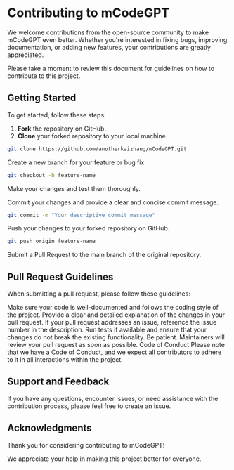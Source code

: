 # Contributing to mCodeGPT

We welcome contributions from the open-source community to make mCodeGPT even better. Whether you're interested in fixing bugs, improving documentation, or adding new features, your contributions are greatly appreciated.

Please take a moment to review this document for guidelines on how to contribute to this project.

## Getting Started

To get started, follow these steps:

1. **Fork** the repository on GitHub.
2. **Clone** your forked repository to your local machine.

```bash
git clone https://github.com/anotherkaizhang/mCodeGPT.git
```

Create a new branch for your feature or bug fix.
```bash
git checkout -b feature-name
```

Make your changes and test them thoroughly.

Commit your changes and provide a clear and concise commit message.

```bash
git commit -m "Your descriptive commit message"
```

Push your changes to your forked repository on GitHub.

```bash
git push origin feature-name
```
Submit a Pull Request to the main branch of the original repository.

## Pull Request Guidelines

When submitting a pull request, please follow these guidelines:

Make sure your code is well-documented and follows the coding style of the project.
Provide a clear and detailed explanation of the changes in your pull request.
If your pull request addresses an issue, reference the issue number in the description.
Run tests if available and ensure that your changes do not break the existing functionality.
Be patient. Maintainers will review your pull request as soon as possible.
Code of Conduct
Please note that we have a Code of Conduct, and we expect all contributors to adhere to it in all interactions within the project.

## Support and Feedback
If you have any questions, encounter issues, or need assistance with the contribution process, please feel free to create an issue.

## Acknowledgments
Thank you for considering contributing to mCodeGPT!

We appreciate your help in making this project better for everyone.
